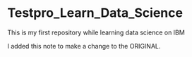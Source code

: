 # Testpro_Learn_Data_Science
This is my first repository while learning data science on IBM

I added this note to make a change to the ORIGINAL.
